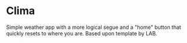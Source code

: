 # Clima


Simple weather app with a more logical segue and a "home" button that quickly resets to where you are. Based upon template by LAB. 
